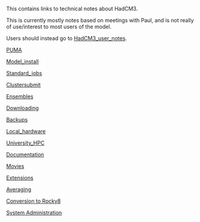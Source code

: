 This contains links to technical notes about HadCM3.

This is currently mostly notes based on meetings with Paul, and is not really of use/interest to most users of the model.  

Users should instead go to [HadCM3_user_notes](HadCM3_user_notes.md).  

[PUMA](PUMA.md)

[Model_install](Model_install.md)

[Standard_jobs](Standard_jobs.md)

[Clustersubmit](Clustersubmit.md)

[Ensembles](Ensembles.md)

[Downloading](Downloading.md)

[Backups](Backups.md)

[Local_hardware](Local_hardware.md)

[University_HPC](University_HPC.md)

[Documentation](Documentation.md)

[Movies](Movies.md)

[Extensions](Extensions.md)

[Averaging](Averaging.md)

[Conversion to Rocky8](Rocky8)

[System Administration](SysAdmin)










